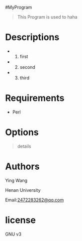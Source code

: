 #MyProgram

>    This Program is used to haha

# Descriptions

-    1. first

-    2. second

-    3. third

# Requirements

-    Perl

# Options

>    details

# Authors

Ying Wang

Henan University

Email:2472283262@qq.com

# license

GNU v3
